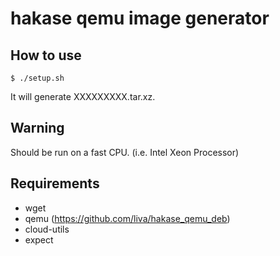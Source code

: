 # hakase qemu image generator

## How to use
```
$ ./setup.sh
```
It will generate XXXXXXXXX.tar.xz.

## Warning
Should be run on a fast CPU. (i.e. Intel Xeon Processor)

## Requirements
* wget
* qemu (https://github.com/liva/hakase_qemu_deb)
* cloud-utils
* expect